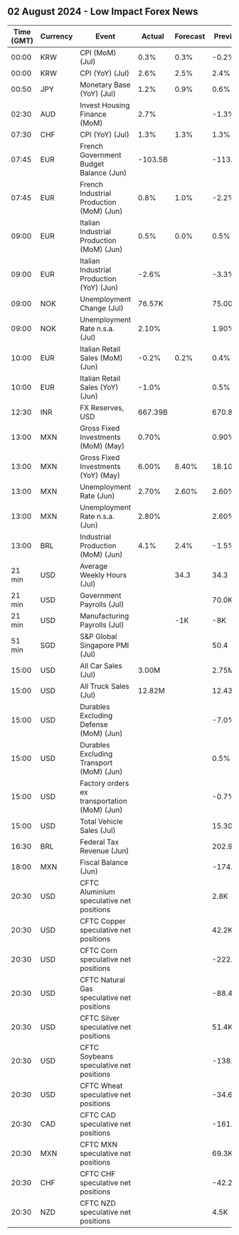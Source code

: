 ## 02 August 2024 - Low Impact Forex News

| Time (GMT) | Currency | Event | Actual | Forecast | Previous |
|------|----------|-------|--------|----------|----------|
| 00:00 | KRW | CPI (MoM) (Jul) | 0.3% | 0.3% | -0.2% |
| 00:00 | KRW | CPI (YoY) (Jul) | 2.6% | 2.5% | 2.4% |
| 00:50 | JPY | Monetary Base (YoY) (Jul) | 1.2% | 0.9% | 0.6% |
| 02:30 | AUD | Invest Housing Finance (MoM) | 2.7% |  | -1.3% |
| 07:30 | CHF | CPI (YoY) (Jul) | 1.3% | 1.3% | 1.3% |
| 07:45 | EUR | French Government Budget Balance (Jun) | -103.5B |  | -113.5B |
| 07:45 | EUR | French Industrial Production (MoM) (Jun) | 0.8% | 1.0% | -2.2% |
| 09:00 | EUR | Italian Industrial Production (MoM) (Jun) | 0.5% | 0.0% | 0.5% |
| 09:00 | EUR | Italian Industrial Production (YoY) (Jun) | -2.6% |  | -3.3% |
| 09:00 | NOK | Unemployment Change (Jul) | 76.57K |  | 75.00K |
| 09:00 | NOK | Unemployment Rate n.s.a. (Jul) | 2.10% |  | 1.90% |
| 10:00 | EUR | Italian Retail Sales (MoM) (Jun) | -0.2% | 0.2% | 0.4% |
| 10:00 | EUR | Italian Retail Sales (YoY) (Jun) | -1.0% |  | 0.5% |
| 12:30 | INR | FX Reserves, USD | 667.39B |  | 670.86B |
| 13:00 | MXN | Gross Fixed Investments (MoM) (May) | 0.70% |  | 0.90% |
| 13:00 | MXN | Gross Fixed Investments (YoY) (May) | 6.00% | 8.40% | 18.10% |
| 13:00 | MXN | Unemployment Rate (Jun) | 2.70% | 2.60% | 2.60% |
| 13:00 | MXN | Unemployment Rate n.s.a. (Jun) | 2.80% |  | 2.60% |
| 13:00 | BRL | Industrial Production (MoM) (Jun) | 4.1% | 2.4% | -1.5% |
| 21 min | USD | Average Weekly Hours (Jul) |  | 34.3 | 34.3 |
| 21 min | USD | Government Payrolls (Jul) |  |  | 70.0K |
| 21 min | USD | Manufacturing Payrolls (Jul) |  | -1K | -8K |
| 51 min | SGD | S&P Global Singapore PMI (Jul) |  |  | 50.4 |
| 15:00 | USD | All Car Sales (Jul) | 3.00M |  | 2.75M |
| 15:00 | USD | All Truck Sales (Jul) | 12.82M |  | 12.43M |
| 15:00 | USD | Durables Excluding Defense (MoM) (Jun) |  |  | -7.0% |
| 15:00 | USD | Durables Excluding Transport (MoM) (Jun) |  |  | 0.5% |
| 15:00 | USD | Factory orders ex transportation (MoM) (Jun) |  |  | -0.7% |
| 15:00 | USD | Total Vehicle Sales (Jul) |  |  | 15.30M |
| 16:30 | BRL | Federal Tax Revenue (Jun) |  |  | 202.90B |
| 18:00 | MXN | Fiscal Balance (Jun) |  |  | -174.07B |
| 20:30 | USD | CFTC Aluminium speculative net positions |  |  | 2.8K |
| 20:30 | USD | CFTC Copper speculative net positions |  |  | 42.2K |
| 20:30 | USD | CFTC Corn speculative net positions |  |  | -222.0K |
| 20:30 | USD | CFTC Natural Gas speculative net positions |  |  | -88.4K |
| 20:30 | USD | CFTC Silver speculative net positions |  |  | 51.4K |
| 20:30 | USD | CFTC Soybeans speculative net positions |  |  | -138.4K |
| 20:30 | USD | CFTC Wheat speculative net positions |  |  | -34.6K |
| 20:30 | CAD | CFTC CAD speculative net positions |  |  | -161.6K |
| 20:30 | MXN | CFTC MXN speculative net positions |  |  | 69.3K |
| 20:30 | CHF | CFTC CHF speculative net positions |  |  | -42.2K |
| 20:30 | NZD | CFTC NZD speculative net positions |  |  | 4.5K |
